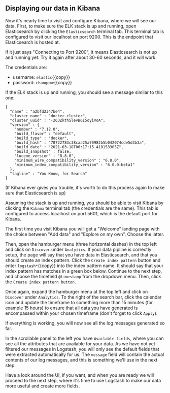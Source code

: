 <p></p>

## Displaying our data in Kibana

Now it's nearly time to visit and configure Kibana, where we will see our data. First, to make sure the ELK stack is up and running, open Elasticsearch by clicking the `Elasticsearch` terminal tab. This terminal tab is configured to visit our localhost on port 9200. This is the endpoint that Elasticsearch is hosted at.

If it just says "Connecting to Port 9200", it means Elasticsearch is not up and running yet. Try it again after about 30-60 seconds, and it will work.

The credentials are:
* username: `elastic`{{copy}}
* password: `changeme`{{copy}}

If the ELK stack is up and running, you should see a message similar to this one:

```
{
  "name" : "a2bfd2347be4",
  "cluster_name" : "docker-cluster",
  "cluster_uuid" : "-263ZkthSlevB6I5oyiVoA",
  "version" : {
    "number" : "7.12.0",
    "build_flavor" : "default",
    "build_type" : "docker",
    "build_hash" : "78722783c38caa25a70982b5b042074cde5d3b3a",
    "build_date" : "2021-03-18T06:17:15.410153305Z",
    "build_snapshot" : false,
    "lucene_version" : "8.8.0",
    "minimum_wire_compatibility_version" : "6.8.0",
    "minimum_index_compatibility_version" : "6.0.0-beta1"
  },
  "tagline" : "You Know, for Search"
}
```

(If Kibana ever gives you trouble, it's worth to do this process again to make sure that Elasticsearch is up)

Assuming the stack is up and running, you should be able to visit Kibana by clicking the `Kibana` terminal tab (the credentials are the same). This tab is configured to access localhost on port 5601, which is the default port for Kibana.

The first time you visit Kibana you will get a "Welcome" landing page with the choice between "Add data" and "Explore on my own". Choose the latter.

<!-- Kanske lägg in bild på startsidan här, lade en bild under assets/kibana-startpage.png -->

Then, open the hamburger menu (three horizontal dashes) in the top left and click on `Discover` under `Analytics`. If your data pipline is correctly setup, the page will say that you have data in Elasticsearch, and that you should create an index pattern. Click the `Create index pattern` button and enter `logstash*`{{copy}} into the index pattern name. It should say that your index pattern has matches in a green box below. Continue to the next step, and choose the timefield `@timestamp` from the dropdown menu. Then, click the `Create index pattern button`.

<!-- TODO: Se till att @timestamp timefield inte har sönder ngt annat. Jag valde alltid det undre alternativet, dvs att jag inte ville använda ngt timefield. /Andreas 
Ingen aning om vad den faktiska skillnaden blir, så om du känner dig säkrare med det andra så kör vi på det / Henrik -->

Once again, expand the hamburger menu at the top left and click on `Discover` under `Analytics`. To the right of the search bar, click the calendar icon and update the timeframe to something more than 15 minutes (for example 15 hours) to ensure that all data you have generated is encompassed within your chosen timeframe (don't forget to click `Apply`).

If everything is working, you will now see all the log messages generated so far.

In the scrollable panel to the left you have `Available fields`, where you can see all the attributes that are available for your data. As we have not yet filtered our messages in Logstash, you will only see the default fields that were extracted automatically for us. The `message` field will contain the actual contents of our log messages, and this is something we'll use in the next step.

Have a look around the UI, if you want, and when you are ready we will proceed to the next step, where it's time to use Logstash to make our data more useful and create more fields.